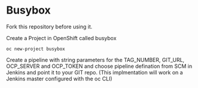 # Busybox
Fork this repository before using it.

Create a Project in OpenShift called busybox

```
oc new-project busybox
```

Create a pipeline with string parameters for the TAG_NUMBER, GIT_URL, OCP_SERVER and OCP_TOKEN and choose pipeline defination from SCM in Jenkins and point it to your GIT repo. (This implmentation will work on a Jenkins master configured with the oc CLI)

